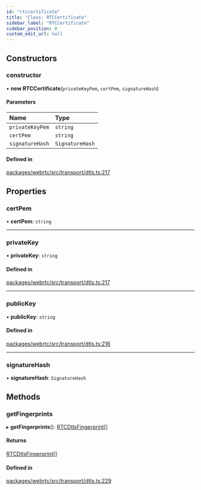 ```yaml
---
id: "rtccertificate"
title: "Class: RTCCertificate"
sidebar_label: "RTCCertificate"
sidebar_position: 0
custom_edit_url: null
---
```


## Constructors

### constructor

• **new RTCCertificate**(`privateKeyPem`, `certPem`, `signatureHash`)

#### Parameters

| Name | Type |
| :------ | :------ |
| `privateKeyPem` | `string` |
| `certPem` | `string` |
| `signatureHash` | `SignatureHash` |

#### Defined in

[packages/webrtc/src/transport/dtls.ts:217](https://github.com/shinyoshiaki/werift-webrtc/blob/32ca930/packages/webrtc/src/transport/dtls.ts#L217)

## Properties

### certPem

• **certPem**: `string`

___

### privateKey

• **privateKey**: `string`

#### Defined in

[packages/webrtc/src/transport/dtls.ts:217](https://github.com/shinyoshiaki/werift-webrtc/blob/32ca930/packages/webrtc/src/transport/dtls.ts#L217)

___

### publicKey

• **publicKey**: `string`

#### Defined in

[packages/webrtc/src/transport/dtls.ts:216](https://github.com/shinyoshiaki/werift-webrtc/blob/32ca930/packages/webrtc/src/transport/dtls.ts#L216)

___

### signatureHash

• **signatureHash**: `SignatureHash`

## Methods

### getFingerprints

▸ **getFingerprints**(): [RTCDtlsFingerprint](rtcdtlsfingerprint.md)[]

#### Returns

[RTCDtlsFingerprint](rtcdtlsfingerprint.md)[]

#### Defined in

[packages/webrtc/src/transport/dtls.ts:229](https://github.com/shinyoshiaki/werift-webrtc/blob/32ca930/packages/webrtc/src/transport/dtls.ts#L229)
